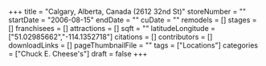 +++
title = "Calgary, Alberta, Canada (2612 32nd St)"
storeNumber = ""
startDate = "2006-08-15"
endDate = ""
cuDate = ""
remodels = []
stages = []
franchisees = []
attractions = []
sqft = ""
latitudeLongitude = ["51.02985662","-114.1352718"]
citations = []
contributors = []
downloadLinks = []
pageThumbnailFile = ""
tags = ["Locations"]
categories = ["Chuck E. Cheese's"]
draft = false
+++
